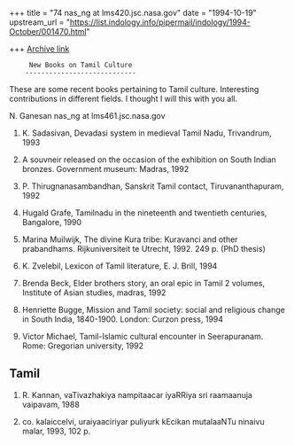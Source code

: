 +++
title = "74 nas_ng at lms420.jsc.nasa.gov"
date = "1994-10-19"
upstream_url = "https://list.indology.info/pipermail/indology/1994-October/001470.html"

+++
[Archive link](https://list.indology.info/pipermail/indology/1994-October/001470.html)





         New Books on Tamil Culture
        ----------------------------

These are some recent books pertaining to Tamil culture.
Interesting contributions in different fields. I thought
I will this with you all.

N. Ganesan
nas_ng at lms461.jsc.nasa.gov


1) K. Sadasivan, Devadasi system in medieval Tamil Nadu,
Trivandrum, 1993

2) A souvneir released on the occasion of the exhibition 
on South Indian bronzes.
Government museum: Madras, 1992

3) P. Thirugnanasambandhan, Sanskrit Tamil contact,
Tiruvananthapuram, 1992

4) Hugald Grafe, Tamilnadu in the nineteenth and twentieth centuries,
Bangalore, 1990

5) Marina Muilwijk, The divine Kura tribe: Kuravanci and other
prabandhams. Rijkuniversiteit te Utrecht, 1992. 249 p. (PhD thesis)

6) K. Zvelebil, Lexicon of Tamil literature, E. J. Brill, 1994

7) Brenda Beck, Elder brothers story, an oral epic in Tamil
2 volumes, Institute of Asian studies, madras, 1992

8) Henriette Bugge, Mission and Tamil society: social and
religious change in South India, 1840-1900. 
London: Curzon press, 1994

9) Victor Michael, Tamil-Islamic cultural encounter in
Seerapuranam.
Rome: Gregorian university, 1992

Tamil
-----

1) R. Kannan, vaTivazhakiya nampitaacar iyaRRiya
sri raamaanuja vaipavam, 1988

2) co. kalaiccelvi, uraiyaaciriyar puliyurk kEcikan mutalaaNTu
ninaivu malar, 1993, 102 p.






